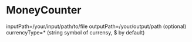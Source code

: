 # MoneyCounter
inputPath=/your/input/path/to/file 
outputPath=/your/output/path (optional)
currencyType=* (string symbol of currensy, $ by default) 
